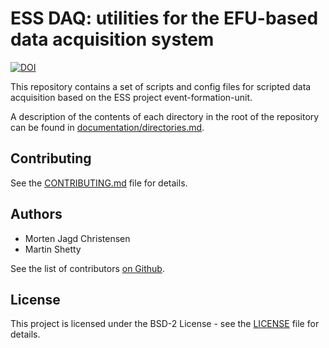 # ESS DAQ: utilities for the EFU-based data acquisition system

[![DOI](https://zenodo.org/badge/135150324.svg)](https://zenodo.org/badge/latestdoi/135150324)

This repository contains a set of scripts and config files for scripted data acquisition
based on the ESS project event-formation-unit.

A description of the contents of each directory in the root of the repository can be found in [documentation/directories.md](documentation/directories.md).

## Contributing

See the [CONTRIBUTING.md](CONTRIBUTING.md) file for details.

## Authors

* Morten Jagd Christensen
* Martin Shetty

See the list of contributors [on Github](https://github.com/ess-dmsc/essdaq/graphs/contributors).

## License

This project is licensed under the BSD-2 License - see the [LICENSE](LICENSE) file for details.
